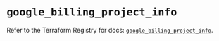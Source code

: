 # `google_billing_project_info`

Refer to the Terraform Registry for docs: [`google_billing_project_info`](https://registry.terraform.io/providers/hashicorp/google/6.16.0/docs/resources/billing_project_info).

